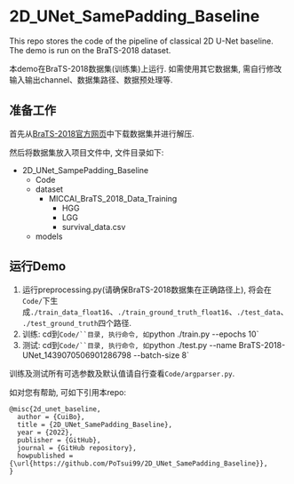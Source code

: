 # 2D_UNet_SamePadding_Baseline
This repo stores the code of the pipeline of classical 2D U-Net baseline. The demo is run on the BraTS-2018 dataset.

本demo在BraTS-2018数据集(训练集)上运行. 如需使用其它数据集, 需自行修改输入输出channel、数据集路径、数据预处理等.

## 准备工作
首先从[BraTS-2018官方网页](https://ipp.cbica.upenn.edu/#BraTS18eval_trainingPhase)中下载数据集并进行解压.

然后将数据集放入项目文件中, 文件目录如下:

+ 2D_UNet_SampePadding_Baseline
    + Code
    + dataset
        + MICCAI_BraTS_2018_Data_Training
            + HGG
            + LGG
            + survival_data.csv
    + models

## 运行Demo
1. 运行preprocessing.py(请确保BraTS-2018数据集在正确路径上), 将会在`Code/`下生成`./train_data_float16`、`./train_ground_truth_float16`、`./test_data`、`./test_ground_truth`四个路径.
2. 训练: cd到`Code/``目录, 执行命令, 如`python ./train.py --epochs 10`
3. 测试: cd到`Code/``目录, 执行命令, 如`python ./test.py --name BraTS-2018-UNet_1439070506901286798 --batch-size 8`

训练及测试所有可选参数及默认值请自行查看`Code/argparser.py`.

如对您有帮助, 可如下引用本repo:

```
@misc{2d_unet_baseline,
  author = {CuiBo},
  title = {2D_UNet_SamePadding_Baseline},
  year = {2022},
  publisher = {GitHub},
  journal = {GitHub repository},
  howpublished = {\url{https://github.com/PoTsui99/2D_UNet_SamePadding_Baseline}},
}
```
